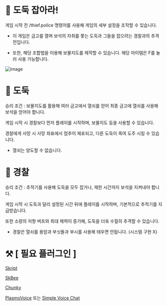 # 🚨 도둑 잡아라!


게임 시작 전 /thief.police 명령어를 사용해 게임의 세부 설정을 조작할 수 있습니다.

- 이 게임은 금고를 열며 보석의 자취를 쫓는 도둑과 그들을 잡으려는 경찰과의 추격전입니다.

- 또한, 해당 조합법을 이용해 보물지도를 제작할 수 있습니다. 해당 아이템은 F를 눌러 사용 가능합니다.
  
![image](https://github.com/user-attachments/assets/d65df63a-e2f4-4f1c-ad80-9ce08d3ea4e9)

# 🥷 도둑

승리 조건 : 보물지도를 활용해 여러 금고에서 열쇠를 얻어 최종 금고에 열쇠를 사용해 보석을 얻어야 합니다.

게임 시작 시 경찰보다 먼저 플레이를 시작하며, 보물지도 등을 사용할 수 있습니다.

경찰에게 사망 시 사망 좌표에서 멈추어 체포되고, 다른 도둑이 죽여 도주 시킬 수 있습니다.

* 열쇠는 양도할 수 없습니다.

# 👮 경찰

승리 조건 : 추적기를 사용해 도둑을 모두 잡거나, 제한 시간까지 보석을 지켜내야 합니다.

게임 시작 시 도둑과 달리 설정된 시간 뒤에 플레이를 시작하며, 기본적으로 추적기를 지급받습니다.

또한 소량의 저항 버프와 최대 체력이 증가해, 도둑을 더욱 수월히 추격할 수 있습니다.

* 경찰은 열쇠를 용암과 부싯돌과 부시를 사용해 태우면 안됩니다. (시스템 구현 X)

# ⚒️ [ 필요 플러그인 ]

[Skript](https://github.com/SkriptLang/Skript/releases) 

[SkBee](https://github.com/ShaneBeee/SkBee/releases)

[Chunky](https://modrinth.com/plugin/chunky/versions)

[PlasmoVoice](https://modrinth.com/plugin/plasmo-voice/versions) 또는 [Simple Voice Chat](https://modrinth.com/plugin/simple-voice-chat/versions)
